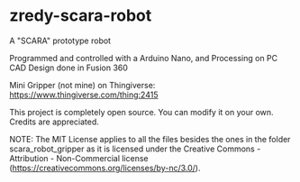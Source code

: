 # zredy-scara-robot
A "SCARA" prototype robot

Programmed and controlled with a Arduino Nano, and Processing on PC
CAD Design done in Fusion 360

Mini Gripper (not mine) on Thingiverse: https://www.thingiverse.com/thing:2415

This project is completely open source. You can modify it on your own. Credits are appreciated.

NOTE: The MIT License applies to all the files besides the ones in the folder scara_robot_gripper as it is licensed under the Creative Commons - Attribution - Non-Commercial license (https://creativecommons.org/licenses/by-nc/3.0/).
